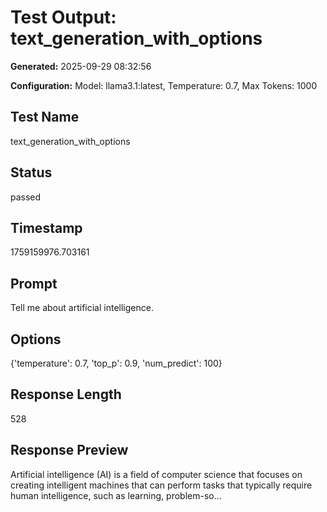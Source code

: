 # Test Output: text_generation_with_options

**Generated:** 2025-09-29 08:32:56

**Configuration:** Model: llama3.1:latest, Temperature: 0.7, Max Tokens: 1000

## Test Name

text_generation_with_options

## Status

passed

## Timestamp

1759159976.703161

## Prompt

Tell me about artificial intelligence.

## Options

{'temperature': 0.7, 'top_p': 0.9, 'num_predict': 100}

## Response Length

528

## Response Preview

Artificial intelligence (AI) is a field of computer science that focuses on creating intelligent machines that can perform tasks that typically require human intelligence, such as learning, problem-so...

